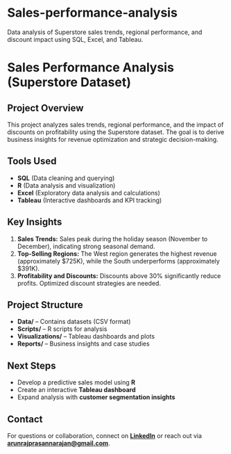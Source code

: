# Sales-performance-analysis
 Data analysis of Superstore sales trends, regional performance, and discount impact using SQL, Excel, and Tableau.

# Sales Performance Analysis (Superstore Dataset)

## Project Overview
This project analyzes sales trends, regional performance, and the impact of discounts on profitability using the Superstore dataset. The goal is to derive business insights for revenue optimization and strategic decision-making.

## Tools Used
- **SQL** (Data cleaning and querying)
- **R** (Data analysis and visualization)
- **Excel** (Exploratory data analysis and calculations)
- **Tableau** (Interactive dashboards and KPI tracking)

## Key Insights
1. **Sales Trends:** Sales peak during the holiday season (November to December), indicating strong seasonal demand.
2. **Top-Selling Regions:** The West region generates the highest revenue (approximately $725K), while the South underperforms (approximately $391K).
3. **Profitability and Discounts:** Discounts above 30% significantly reduce profits. Optimized discount strategies are needed.

## Project Structure
- **Data/** – Contains datasets (CSV format)
- **Scripts/** – R scripts for analysis
- **Visualizations/** – Tableau dashboards and plots
- **Reports/** – Business insights and case studies

## Next Steps
- Develop a predictive sales model using **R**
- Create an interactive **Tableau dashboard**
- Expand analysis with **customer segmentation insights**

## Contact
For questions or collaboration, connect on **[LinkedIn](www.linkedin.com/in/arun-raj-prasannarajan-0b1671140)** or reach out via **arunrajprasannarajan@gmail.com**.

